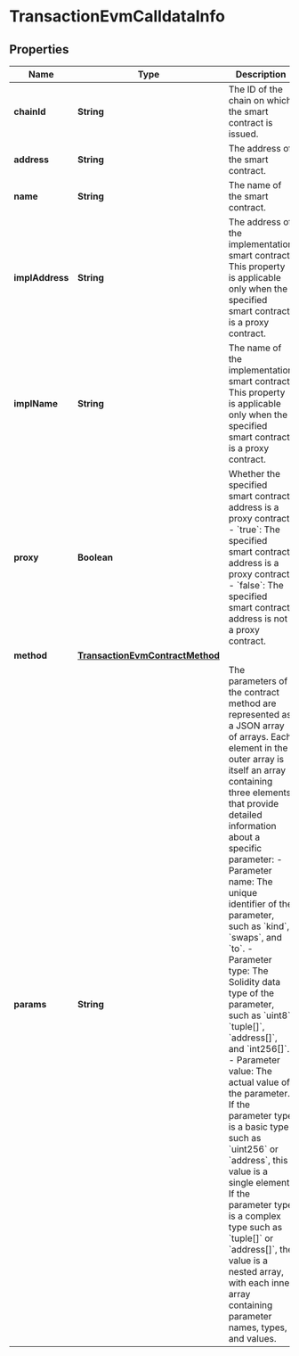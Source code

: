 

# TransactionEvmCalldataInfo


## Properties

| Name | Type | Description | Notes |
|------------ | ------------- | ------------- | -------------|
|**chainId** | **String** | The ID of the chain on which the smart contract is issued. |  [optional] |
|**address** | **String** | The address of the smart contract. |  [optional] |
|**name** | **String** | The name of the smart contract. |  [optional] |
|**implAddress** | **String** | The address of the implementation smart contract. This property is applicable only when the specified smart contract is a proxy contract. |  [optional] |
|**implName** | **String** | The name of the implementation smart contract. This property is applicable only when the specified smart contract is a proxy contract. |  [optional] |
|**proxy** | **Boolean** | Whether the specified smart contract address is a proxy contract. - &#x60;true&#x60;: The specified smart contract address is a proxy contract. - &#x60;false&#x60;: The specified smart contract address is not a proxy contract.  |  [optional] |
|**method** | [**TransactionEvmContractMethod**](TransactionEvmContractMethod.md) |  |  [optional] |
|**params** | **String** | The parameters of the contract method are represented as a JSON array of arrays. Each element in the outer array is itself an array containing three elements that provide detailed information about a specific parameter: - Parameter name: The unique identifier of the parameter, such as &#x60;kind&#x60;, &#x60;swaps&#x60;, and &#x60;to&#x60;. - Parameter type: The Solidity data type of the parameter, such as &#x60;uint8&#x60;, &#x60;tuple[]&#x60;, &#x60;address[]&#x60;, and &#x60;int256[]&#x60;. - Parameter value: The actual value of the parameter. If the parameter type is a basic type such as &#x60;uint256&#x60; or &#x60;address&#x60;, this value is a single element. If the parameter type is a complex type such as &#x60;tuple[]&#x60; or &#x60;address[]&#x60;, the value is a nested array, with each inner array containing parameter names, types, and values.  |  [optional] |



